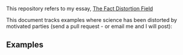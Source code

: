 This repository refers to my essay, [The Fact Distortion Field](https://docs.google.com/document/d/1iSWLV50cWRyVphCmwQRdtX-XEUKm4DEznhdHkxHYMXo/edit?usp=sharing)

This document tracks examples where science has been distorted by motivated parties (send a pull request - or email me and I will post):

## Examples

